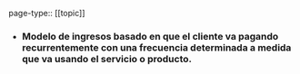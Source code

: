 page-type:: [[topic]]
- ### Modelo de ingresos basado en que el cliente va pagando recurrentemente con una frecuencia determinada a medida que va usando el servicio o producto.




